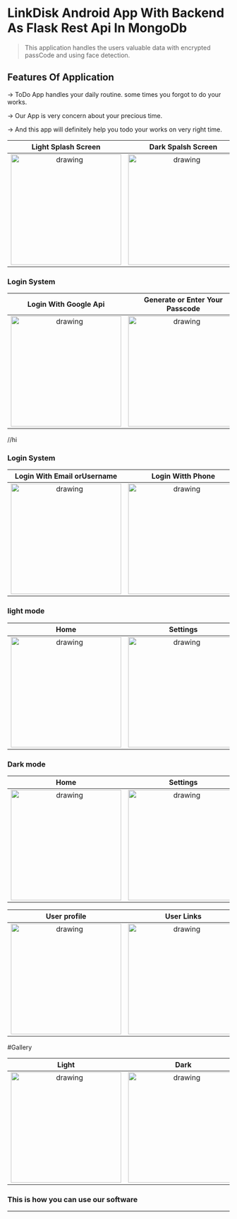 # LinkDisk Android App With Backend As Flask Rest Api In MongoDb


>This application handles the users valuable data with encrypted passCode and using face detection.




>



## Features Of Application

&rarr; ToDo App handles your daily routine. some times you forgot to do your works.

&rarr; Our App is very concern about your precious time. 

&rarr; And this app will definitely help you todo your works on very right time.



   Light Splash Screen             |  Dark Spalsh Screen
 :-------------------------:|:-------------------------:
  <img src="images/light_s.jpeg" alt="drawing" width="250"/>  | <img src="images/splash.jpeg" alt="drawing" width="250"/>
 



### Login System



 Login With Google Api             |  Generate or Enter Your Passcode
 :-------------------------:|:-------------------------:
  <img src="images/google_login.jpeg" alt="drawing" width="250"/>  | <img src="images/pass.jpeg" alt="drawing" width="250"/>
 

//hi


### Login System

 Login With Email orUsername             |  Login Witth Phone
:-------------------------:|:-------------------------:
 <img src="images/email_login_link_wink.jpg" alt="drawing" width="250"/>  | <img src="images/phone_login_link_wink.jpg" alt="drawing" width="250"/>


### light mode

Home             |  Settings         |  Add
:-------------------------:|:-------------------------:|:-------------------------:
 <img src="images/home.jpeg" alt="drawing" width="250"/>  | <img src="images/settings.jpeg" alt="drawing" width="250"/> | <img src="images/upload.jpeg" alt="drawing" width="250"/>


### Dark  mode

Home             |  Settings         |  Add
:-------------------------:|:-------------------------:|:-------------------------:
 <img src="images/light_h.jpeg" alt="drawing" width="250"/>  | <img src="images/light_st.jpeg" alt="drawing" width="250"/> | <img src="images/light_u.jpeg" alt="drawing" width="250"/>


User profile             |  User Links         |  User Chat
:-------------------------:|:-------------------------:|:-------------------------:
 <img src="images/other_user.jpg" alt="drawing" width="250"/>  | <img src="images/links.jpg" alt="drawing" width="250"/> | <img src="images/chat.jpg" alt="drawing" width="250"/>

#Gallery

Light            |  Dark
:-------------------------:|:-------------------------:
 <img src="images/light_g.jpeg" alt="drawing" width="250"/>  | <img src="images/gal.jpeg" alt="drawing" width="250"/>








### This is how you can use our software


***
